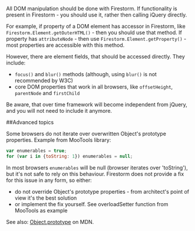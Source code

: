 
All DOM manipulation should be done with Firestorm. If functionality is present in Firestorm - 
you should use it, rather then calling iQuery directly.

For example, if property of a DOM element has accessor in Firestorm, like `Firestorm.Element.getOuterHTML()` - 
then you should use that method. If property has `attributeNode` - then use `Firestorm.Element.getProperty()` - 
most properties are accessible with this method.

However, there are element fields, that should be accessed directly. They include:
- `focus()` and `blur()` methods (although, using `blur()` is not recommended by W3C)
- core DOM properties that work in all browsers, like `offsetHeight`, `parentNode` and `firstChild`

Be aware, that over time framework will become independent from jQuery, and you will not need to include it anymore.

##Advanced topics

Some browsers do not iterate over overwritten Object's prototype properties. Example from MooTools library:

```javascript
var enumerables = true;
for (var i in {toString: 1}) enumerables = null;
```

In most browsers `enumerables` will be null (browser iterates over 'toString'), but it's not safe to rely on this behaviour.
Firestorm does not provide a fix for this issue in any form, so either:
- do not override Object's prototype properties - from architect's point of view it's the best solution
- or implement the fix yourself. See overloadSetter function from MooTools as example

See also: <a href="https://developer.mozilla.org/ru/docs/Web/JavaScript/Reference/Global_Objects/Object/prototype">Object.prototype</a>
on MDN.